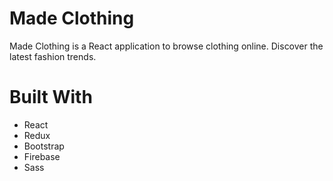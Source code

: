 # Made Clothing
Made Clothing is a React application to browse clothing online.
Discover the latest fashion trends.

# Built With

* React
* Redux
* Bootstrap
* Firebase
* Sass